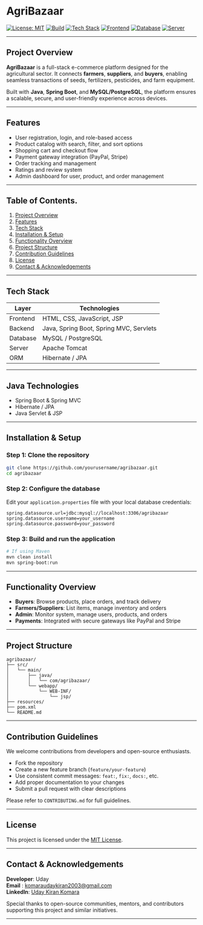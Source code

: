 # AgriBazaar

[![License: MIT](https://img.shields.io/badge/License-MIT-blue.svg)](LICENSE)
[![Build](https://img.shields.io/badge/Build-Passing-brightgreen.svg)]()
[![Tech Stack](https://img.shields.io/badge/Backend-Java%20(Spring%20Boot)-blue.svg)]()
[![Frontend](https://img.shields.io/badge/Frontend-HTML%2C%20CSS%2C%20JS-yellow.svg)]()
[![Database](https://img.shields.io/badge/Database-MySQL%20%7C%20PostgreSQL-orange.svg)]()
[![Server](https://img.shields.io/badge/Server-Apache%20Tomcat-lightgrey.svg)]()

---

## Project Overview

**AgriBazaar** is a full-stack e-commerce platform designed for the agricultural sector. It connects **farmers**, **suppliers**, and **buyers**, enabling seamless transactions of seeds, fertilizers, pesticides, and farm equipment.

Built with **Java**, **Spring Boot**, and **MySQL/PostgreSQL**, the platform ensures a scalable, secure, and user-friendly experience across devices.

---

## Features

- User registration, login, and role-based access
- Product catalog with search, filter, and sort options
- Shopping cart and checkout flow
- Payment gateway integration (PayPal, Stripe)
- Order tracking and management
- Ratings and review system
- Admin dashboard for user, product, and order management

---

## Table of Contents.

1. [Project Overview](#project-overview)  
2. [Features](#features)  
3. [Tech Stack](#tech-stack)  
4. [Installation & Setup](#installation--setup)  
5. [Functionality Overview](#functionality-overview)  
6. [Project Structure](#project-structure)  
7. [Contribution Guidelines](#contribution-guidelines)  
8. [License](#license)  
9. [Contact & Acknowledgements](#contact--acknowledgements)

---

## Tech Stack

| Layer     | Technologies                                |
|-----------|---------------------------------------------|
| Frontend  | HTML, CSS, JavaScript, JSP                  |
| Backend   | Java, Spring Boot, Spring MVC, Servlets     |
| Database  | MySQL / PostgreSQL                          |
| Server    | Apache Tomcat                               |
| ORM       | Hibernate / JPA                             |

---

## Java Technologies

- Spring Boot & Spring MVC
- Hibernate / JPA
- Java Servlet & JSP

---

## Installation & Setup

### Step 1: Clone the repository

```bash
git clone https://github.com/yourusername/agribazaar.git
cd agribazaar
```

### Step 2: Configure the database

Edit your `application.properties` file with your local database credentials:

```properties
spring.datasource.url=jdbc:mysql://localhost:3306/agribazaar
spring.datasource.username=your_username
spring.datasource.password=your_password
```

### Step 3: Build and run the application

```bash
# If using Maven
mvn clean install
mvn spring-boot:run
```

---

## Functionality Overview

- **Buyers**: Browse products, place orders, and track delivery
- **Farmers/Suppliers**: List items, manage inventory and orders
- **Admin**: Monitor system, manage users, products, and orders
- **Payments**: Integrated with secure gateways like PayPal and Stripe

---

## Project Structure

```
agribazaar/
├── src/
│   └── main/
│       ├── java/
│       │   └── com/agribazaar/
│       └── webapp/
│           └── WEB-INF/
│               └── jsp/
├── resources/
├── pom.xml
└── README.md
```

---

## Contribution Guidelines

We welcome contributions from developers and open-source enthusiasts.

- Fork the repository
- Create a new feature branch (`feature/your-feature`)
- Use consistent commit messages: `feat:`, `fix:`, `docs:`, etc.
- Add proper documentation to your changes
- Submit a pull request with clear descriptions

Please refer to `CONTRIBUTING.md` for full guidelines.

---

## License

This project is licensed under the [MIT License](LICENSE).

---

## Contact & Acknowledgements

**Developer**: Uday  
**Email** : [komaraudaykiran2003@gmail.com](mailto:komaraudaykiran2003@gmail.com)  
**LinkedIn**: [Uday Kiran Komara](https://www.linkedin.com/in/udaykirankomara)

Special thanks to open-source communities, mentors, and contributors supporting this project and similar initiatives.

---
